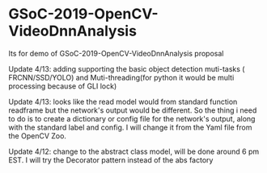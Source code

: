 # GSoC-2019-OpenCV-VideoDnnAnalysis
Its for demo of GSoC-2019-OpenCV-VideoDnnAnalysis proposal 


Update 4/13: adding supporting the basic object detection muti-tasks ( FRCNN/SSD/YOLO) and Muti-threading(for python it would be multi processing because of GLI lock)

Update 4/13: looks like the read model would from standard function readframe but the network's output would be different. So the thing i need to do is to create a dictionary or config file for the network's output, along with the standard label and config. I will change it from the Yaml file from the OpenCV Zoo.

Update 4/12: change to the abstract class model, will be done around 6 pm EST. I will try the Decorator pattern instead of the abs factory 


